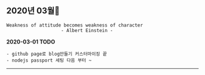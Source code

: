 ## 2020년 03월👀

    Weakness of attitude becomes weakness of character
                        - Albert Einstein -
                      

**2020-03-01 TODO**
    
    - github page로 blog만들기 커스터마이징 끝
    - nodejs passport 세팅 다음 부터 ~

<hr>
